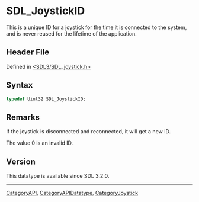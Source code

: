 # SDL_JoystickID

This is a unique ID for a joystick for the time it is connected to the system, and is never reused for the lifetime of the application.

## Header File

Defined in [<SDL3/SDL_joystick.h>](https://github.com/libsdl-org/SDL/blob/main/include/SDL3/SDL_joystick.h)

## Syntax

```c
typedef Uint32 SDL_JoystickID;
```

## Remarks

If the joystick is disconnected and reconnected, it will get a new ID.

The value 0 is an invalid ID.

## Version

This datatype is available since SDL 3.2.0.





----
[CategoryAPI](CategoryAPI), [CategoryAPIDatatype](CategoryAPIDatatype), [CategoryJoystick](CategoryJoystick)

